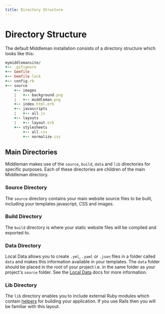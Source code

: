 ```yaml
---
title: Directory Structure
---
```


# Directory Structure

The default Middleman installation consists of a directory structure which looks like this:

``` ruby
mymiddlemansite/
+-- .gitignore
+-- Gemfile
+-- Gemfile.lock
+-- config.rb
+-- source
    +-- images
    ¦   +-- background.png
    ¦   +-- middleman.png
    +-- index.html.erb
    +-- javascripts
    ¦   +-- all.js
    +-- layouts
    ¦   +-- layout.erb
    +-- stylesheets
        +-- all.css
        +-- normalize.css
```

## Main Directories

Middleman makes use of the `source`, `build`, `data` and `lib` directories for
specific purposes. Each of these directories are children of the main Middleman
directory.

### Source Directory

The `source` directory contains your main website source files to be built,
including your templates javascript, CSS and images.

### Build Directory

The `build` directory is where your static website files will be compiled and
exported to.

### Data Directory

Local Data allows you to create `.yml`, `.yaml` or `.json` files in a folder
called `data` and makes this information available in your templates. The
`data` folder should be placed in the root of your project i.e. in the same
folder as your project's `source` folder. See the [Local
Data](/advanced/data_files/) docs for more information.

### Lib Directory

The `lib` directory enables you to include external Ruby modules which contain
[helpers](/basics/helper_methods/) for building your application. If you use Rails
then you will be familiar with this layout.

